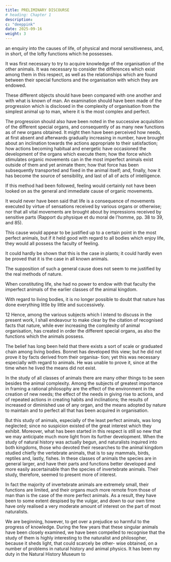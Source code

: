 ```yaml
---
title: PRELIMINARY DISCOURSE
# heading: Chapter 1
description: 
c: "deeppink"
date: 2025-09-16
weight: 3
---
```



<!-- 

11 -->

an enquiry into the causes of life, of physical and moral sensitiveness, and, in short, of the lofty functions which he possesses. 

It was first necessary to try to acquire knowledge of the organisation of the other animals. It was necessary to consider the differences which exist among them in this respect, as well as the relationships which are found between their special functions and the organisation with which they are endowed.

These different objects should have been compared with one another and with what is known of man. An examination should have been made of the progression which is disclosed in the complexity of organisation from the simplest animal up to man, where it is the most complex and perfect. 

The progression should also have been noted in the successive acquisition of the different special organs, and consequently of as many new functions as of new organs obtained. It might then have been perceived how needs, at first absent and afterwards gradually increasing in number, have brought about an inclination towards the actions appropriate to their satisfaction; how actions becoming habitual and energetic have occasioned the development of the organs which execute them; how the force which stimulates organic movements can in the most imperfect animals exist outside of them and yet animate them; how that force has been subsequently transported and fixed in the animal itself; and, finally, how it has become the source of sensibility, and last of all of acts of intelligence.

If this method had been followed, feeling would certainly not have been looked on as the general and immediate cause of organic movements. 

It would never have been said that life is a consequence of movements executed by virtue of sensations received by various organs or otherwise; nor that all vital movements are brought about by impressions received by sensitive parts (Rapport du physique et du moral de l'homme, pp. 38 to 39, and 85).

This cause would appear to be justified up to a certain point in the most perfect animals, but if it held good with regard to all bodies which enjoy life, they would all possess the faculty of feeling. 

It could hardly be shown that this is the case in plants; it could hardly even be proved that it is the case in all known animals.

The supposition of such a general cause does not seem to me justified by the real methods of nature. 

When constituting life, she had no power to endow with that faculty the imperfect animals of the earlier classes of the animal kingdom.

With regard to living bodies, it is no longer possible to doubt that nature has done everything little by little and successively.

12
Hence, among the various subjects which I intend to discuss in the present work, I shall endeavour to make clear by the citation of recognised facts that nature, while ever increasing the complexity of animal organisation, has created in order the different special organs, as also the functions which the animals possess.

The belief has long been held that there exists a sort of scale or graduated chain among living bodies. Bonnet has developed this view; but he did not prove it by facts derived from their organisa- tion; yet this was necessary especially with regard to animals. He was unable to prove it, since at the time when he lived the means did not exist.

In the study of all classes of animals there are many other things to be seen besides the animal complexity. Among the subjects of greatest importance in framing a rational philosophy are the effect of the environment in the creation of new needs; the effect of the needs in giving rise to actions, and of repeated actions in creating habits and inclinations; the results of increased or diminished use of any organ, and the means adopted by nature to maintain and to perfect all that has been acquired in organisation.

But this study of animals, especially of the least perfect animals, was long neglected; since no suspicion existed of the great interest which they exhibit. Moreover, what has been started in this respect is still so new that we may anticipate much more light from its further development.
When the study of natural history was actually begun, and naturalists inquired into both kingdoms, those who devoted their researches to the animal kingdom studied chiefly the vertebrate animals, that is to say mammals, birds, reptiles and, lastly, fishes. In these classes of animals the species are in general larger, and have their parts and functions better developed and more easily ascertainable than the species of invertebrate animals. Their study, therefore, seemed to present more of interest.

In fact the majority of invertebrate animals are extremely small, their functions are limited, and their organs much more remote from those of man than is the case of the more perfect animals. As a result, they have been to some extent despised by the vulgar, and down to our own time have only realised a very moderate amount of interest on the part of most naturalists.

We are beginning, however, to get over a prejudice so harmful to the progress of knowledge. During the few years that these singular animals have been closely examined, we have been compelled to recognise that the study of them is highly interesting to the naturalist and philosopher, because it sheds light, that could scarcely be other- wise obtained, on a number of problems in natural history and animal physics. It has been my duty in the Natural History Museum to


